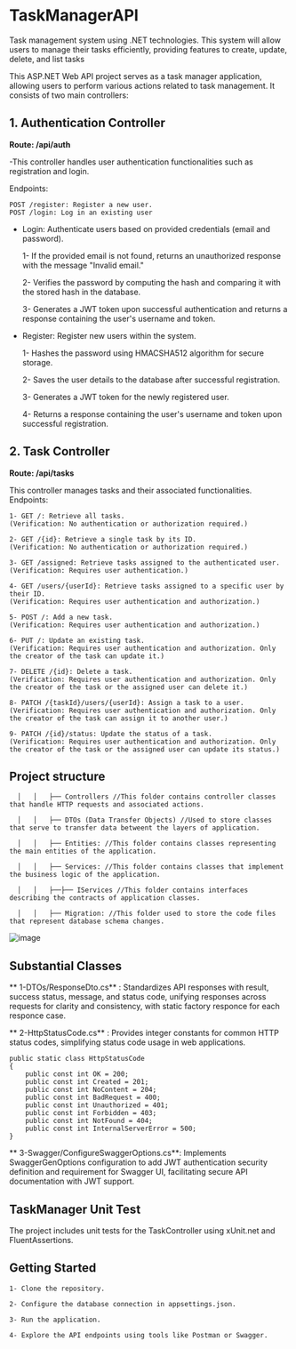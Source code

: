 # TaskManagerAPI
Task management system using .NET technologies. This system will allow users to manage their tasks efficiently, providing features to create, update, delete, and list tasks

This ASP.NET Web API project serves as a task manager application, allowing users to perform various actions related to task management. It consists of two main controllers:

## 1. Authentication Controller
**Route: /api/auth**

-This controller handles user authentication functionalities such as registration and login.

Endpoints:

	POST /register: Register a new user.
	POST /login: Log in an existing user
 
- Login: Authenticate users based on provided credentials (email and password).

 
	1- If the provided email is not found, returns an unauthorized response with the message "Invalid email."
	  
	2- Verifies the password by computing the hash and comparing it with the stored hash in the database.
	  
	3- Generates a JWT token upon successful authentication and returns a response containing the user's username and token.
  

- Register: Register new users within the system.


	1- Hashes the password using HMACSHA512 algorithm for secure storage.
	
	2- Saves the user details to the database after successful registration.
	
	3- Generates a JWT token for the newly registered user.
	
	4- Returns a response containing the user's username and token upon successful registration.

## 2. Task Controller

**Route: /api/tasks**

This controller manages tasks and their associated functionalities.
Endpoints:

	1- GET /: Retrieve all tasks. 
 	(Verification: No authentication or authorization required.)
	
	2- GET /{id}: Retrieve a single task by its ID. 
 	(Verification: No authentication or authorization required.)
	
	3- GET /assigned: Retrieve tasks assigned to the authenticated user. 
 	(Verification: Requires user authentication.)
	
	4- GET /users/{userId}: Retrieve tasks assigned to a specific user by their ID. 
 	(Verification: Requires user authentication and authorization.)
	
	5- POST /: Add a new task.
 	(Verification: Requires user authentication and authorization.)
  
	6- PUT /: Update an existing task.
	(Verification: Requires user authentication and authorization. Only the creator of the task can update it.)
 
	7- DELETE /{id}: Delete a task.
	(Verification: Requires user authentication and authorization. Only the creator of the task or the assigned user can delete it.)
 
	8- PATCH /{taskId}/users/{userId}: Assign a task to a user.
 	(Verification: Requires user authentication and authorization. Only the creator of the task can assign it to another user.)
	
	9- PATCH /{id}/status: Update the status of a task.
 	(Verification: Requires user authentication and authorization. Only the creator of the task or the assigned user can update its status.)


## Project structure

      
      │   │   ├── Controllers //This folder contains controller classes that handle HTTP requests and associated actions.
      
      │   │   ├── DTOs (Data Transfer Objects) //Used to store classes that serve to transfer data betweent the layers of application.
      
      │   │   ├── Entities: //This folder contains classes representing the main entities of the application.
      
      │   │   ├── Services: //This folder contains classes that implement the business logic of the application.
      
      │   │   ├──├── IServices //This folder contains interfaces describing the contracts of application classes.

      │   │   ├── Migration: //This folder used to store the code files that represent database schema changes.

![image](https://github.com/AbdennourHsn/TaskManager/assets/119530347/68a8de11-4d09-40bd-9a8c-b525e7df36f6)


## Substantial Classes
** 1-DTOs/ResponseDto.cs** : Standardizes API responses with result, success status, message, and status code, unifying responses across requests for clarity and consistency, with static factory responce for each responce case.

** 2-HttpStatusCode.cs** : Provides integer constants for common HTTP status codes, simplifying status code usage in web applications.

	public static class HttpStatusCode
	{
        public const int OK = 200;
        public const int Created = 201;
        public const int NoContent = 204;
        public const int BadRequest = 400;
        public const int Unauthorized = 401;
        public const int Forbidden = 403;
        public const int NotFound = 404;
        public const int InternalServerError = 500;
    }

** 3-Swagger/ConfigureSwaggerOptions.cs**: Implements SwaggerGenOptions configuration to add JWT authentication security definition and requirement for Swagger UI, facilitating secure API documentation with JWT support.




## TaskManager Unit Test

The project includes unit tests for the TaskController using xUnit.net and FluentAssertions.


## Getting Started

	1- Clone the repository.
	
	2- Configure the database connection in appsettings.json.
	
	3- Run the application.
	
	4- Explore the API endpoints using tools like Postman or Swagger.
 

